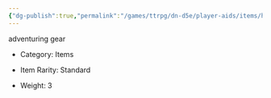 ```yaml
---
{"dg-publish":true,"permalink":"/games/ttrpg/dn-d5e/player-aids/items/hammer/","tags":["TTRPG/DND/5e"]}
---
```



adventuring gear

- Category: Items

- Item Rarity: Standard

- Weight: 3